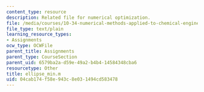 ```yaml
---
content_type: resource
description: Related file for numerical optimization.
file: /media/courses/10-34-numerical-methods-applied-to-chemical-engineering-fall-2005/04cab174f58e943c8e031494cd583478_ellipse_min.m
file_type: text/plain
learning_resource_types:
- Assignments
ocw_type: OCWFile
parent_title: Assignments
parent_type: CourseSection
parent_uid: 6579ba2a-d59e-49a2-b4b4-14584348cba6
resourcetype: Other
title: ellipse_min.m
uid: 04cab174-f58e-943c-8e03-1494cd583478
---
```

